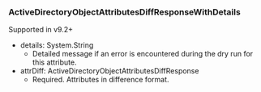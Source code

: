 ### ActiveDirectoryObjectAttributesDiffResponseWithDetails
Supported in v9.2+

- details: System.String
  - Detailed message if an error is encountered during the dry run for this attribute.
- attrDiff: ActiveDirectoryObjectAttributesDiffResponse
  - Required. Attributes in difference format.
